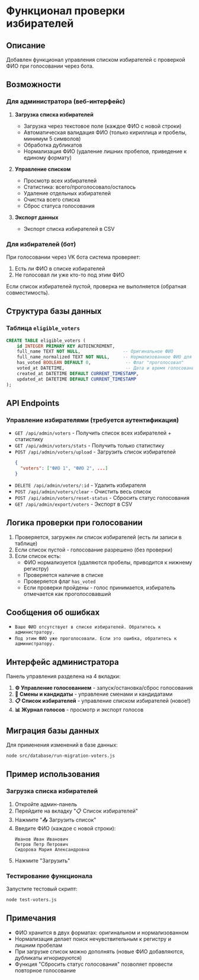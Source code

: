 # Функционал проверки избирателей

## Описание

Добавлен функционал управления списком избирателей с проверкой ФИО при голосовании через бота.

## Возможности

### Для администратора (веб-интерфейс)

1. **Загрузка списка избирателей**
   - Загрузка через текстовое поле (каждое ФИО с новой строки)
   - Автоматическая валидация ФИО (только кириллица и пробелы, минимум 5 символов)
   - Обработка дубликатов
   - Нормализация ФИО (удаление лишних пробелов, приведение к единому формату)

2. **Управление списком**
   - Просмотр всех избирателей
   - Статистика: всего/проголосовало/осталось
   - Удаление отдельных избирателей
   - Очистка всего списка
   - Сброс статуса голосования

3. **Экспорт данных**
   - Экспорт списка избирателей в CSV

### Для избирателей (бот)

При голосовании через VK бота система проверяет:
1. Есть ли ФИО в списке избирателей
2. Не голосовал ли уже кто-то под этим ФИО

Если список избирателей пустой, проверка не выполняется (обратная совместимость).

## Структура базы данных

### Таблица `eligible_voters`

```sql
CREATE TABLE eligible_voters (
    id INTEGER PRIMARY KEY AUTOINCREMENT,
    full_name TEXT NOT NULL,                -- Оригинальное ФИО
    full_name_normalized TEXT NOT NULL,     -- Нормализованное ФИО для поиска
    has_voted BOOLEAN DEFAULT 0,             -- Флаг "проголосовал"
    voted_at DATETIME,                       -- Дата и время голосования
    created_at DATETIME DEFAULT CURRENT_TIMESTAMP,
    updated_at DATETIME DEFAULT CURRENT_TIMESTAMP
);
```

## API Endpoints

### Управление избирателями (требуется аутентификация)

- `GET /api/admin/voters` - Получить список всех избирателей + статистику
- `GET /api/admin/voters/stats` - Получить только статистику
- `POST /api/admin/voters/upload` - Загрузить список избирателей
  ```json
  {
    "voters": ["ФИО 1", "ФИО 2", ...]
  }
  ```
- `DELETE /api/admin/voters/:id` - Удалить избирателя
- `POST /api/admin/voters/clear` - Очистить весь список
- `POST /api/admin/voters/reset-status` - Сбросить статус голосования
- `GET /api/admin/export/voters` - Экспорт в CSV

## Логика проверки при голосовании

1. Проверяется, загружен ли список избирателей (есть ли записи в таблице)
2. Если список пустой - голосование разрешено (без проверки)
3. Если список есть:
   - ФИО нормализуется (удаляются пробелы, приводится к нижнему регистру)
   - Проверяется наличие в списке
   - Проверяется флаг `has_voted`
   - Если проверки пройдены - голос принимается, избиратель отмечается как проголосовавший

## Сообщения об ошибках

- `Ваше ФИО отсутствует в списке избирателей. Обратитесь к администратору.`
- `Под этим ФИО уже проголосовали. Если это ошибка, обратитесь к администратору.`

## Интерфейс администратора

Панель управления разделена на 4 вкладки:

1. **⚙️ Управление голосованием** - запуск/остановка/сброс голосования
2. **👥 Смены и кандидаты** - управление сменами и кандидатами
3. **📋 Список избирателей** - управление списком избирателей (новое!)
4. **📊 Журнал голосов** - просмотр и экспорт голосов

## Миграция базы данных

Для применения изменений в базе данных:

```bash
node src/database/run-migration-voters.js
```

## Пример использования

### Загрузка списка избирателей

1. Откройте админ-панель
2. Перейдите на вкладку "📋 Список избирателей"
3. Нажмите "📤 Загрузить список"
4. Введите ФИО (каждое с новой строки):
   ```
   Иванов Иван Иванович
   Петров Петр Петрович
   Сидорова Мария Александровна
   ```
5. Нажмите "Загрузить"

### Тестирование функционала

Запустите тестовый скрипт:

```bash
node test-voters.js
```

## Примечания

- ФИО хранится в двух форматах: оригинальном и нормализованном
- Нормализация делает поиск нечувствительным к регистру и лишним пробелам
- При загрузке список можно дополнять (новые ФИО добавляются, дубликаты игнорируются)
- Функция "Сбросить статус голосования" позволяет провести повторное голосование

